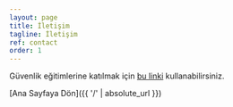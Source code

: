 ```yaml
---
layout: page
title: İletişim
tagline: İletişim
ref: contact
order: 1
---
```


Güvenlik eğitimlerine katılmak için [bu linki](https://docs.google.com/forms/d/15gCgQjnT9uV5aeeB8xR01lTsi_kxdNF2suaZH8a5rKc) kullanabilirsiniz.


[Ana Sayfaya Dön]({{ '/' | absolute_url }})
